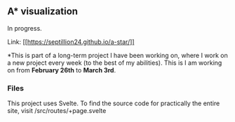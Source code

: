 ## A* visualization
In progress.

Link: [[https://septillion24.github.io/a-star/]]

*This is part of a long-term project I have been working on, where I work on a new project every week (to the best of my abilities). This is I am working on from **February 26th** to **March 3rd**. 

### Files
This project uses Svelte. To find the source code for practically the entire site, visit /src/routes/+page.svelte
